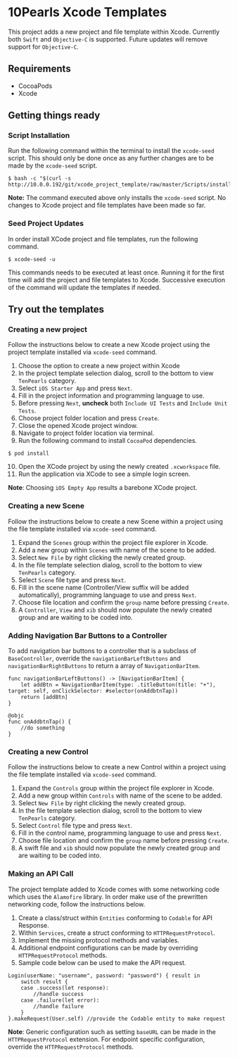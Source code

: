 # 10Pearls Xcode Templates
This project adds a new project and file template within Xcode. Currently both `Swift` and `Objective-C` is supported. Future updates will remove support for `Objective-C`.

## Requirements
- CocoaPods
- Xcode

## Getting things ready

### Script Installation 
Run the following command within the terminal to install the `xcode-seed` script. This should only be done once as any further changes are to be made by the `xcode-seed` script.

```
$ bash -c "$(curl -s http://10.0.0.192/git/xcode_project_template/raw/master/Scripts/install.sh)"
```

**Note:** The command executed above only installs the `xcode-seed` script. No changes to Xcode project and file templates have been made so far.

### Seed Project Updates

In order install XCode project and file templates, run the following command.

```
$ xcode-seed -u
```

This commands needs to be executed at least once. Running it for the first time will add the project and file templates to Xcode. Successive execution of the command will update the templates if needed.

## Try out the templates

### Creating a new project
Follow the instructions below to create a new Xcode project using the project template installed via `xcode-seed` command. 
1. Choose the option to create a new project within Xcode
2. In the project template selection dialog, scroll to the bottom to view `TenPearls` category.
3. Select `iOS Starter App` and press `Next`.
4. Fill in the project information and programming language to use.
5. Before pressing `Next`, **uncheck** both `Include UI Tests` and `Include Unit Tests`.
6. Choose project folder location and press `Create`.
7. Close the opened Xcode project window.
8. Navigate to project folder location via terminal.
9. Run the following command to install `CocoaPod` dependencies.
```
$ pod install
```
10. Open the XCode project by using the newly created `.xcworkspace` file.
11. Run the application via XCode to see a simple login screen.

**Note**: Choosing `iOS Empty App` results a barebone XCode project.

### Creating a new Scene
Follow the instructions below to create a new Scene within a project using the file template installed via `xcode-seed` command. 
1. Expand the `Scenes` group within the project file explorer in Xcode.
2. Add a new group within `Scenes` with name of the scene to be added.
3. Select `New File` by right clicking the newly created group.
4. In the file template selection dialog, scroll to the bottom to view `TenPearls` category.
5. Select `Scene` file type and press `Next`. 
6. Fill in the scene name (Controller/View suffix will be added automatically), programming language to use and press `Next`. 
7. Choose file location and confirm the `group` name before pressing `Create`.
8. A `Controller`, `View` and `xib` should now populate the newly created group and are waiting to be coded into.

### Adding Navigation Bar Buttons to a Controller
To add navigation bar buttons to a controller that is a subclass of `BaseController`, override the `navigationBarLeftButtons` and `navigationBarRightButtons` to return a array of `NavigationBarItem`. 
```
func navigationBarLeftButtons() -> [NavigationBarItem] {
	let addBtn = NavigationBarItem(type: .titleButton(title: "+"), target: self, onClickSelector: #selector(onAddbtnTap))
	return [addBtn]
}

@objc
func onAddbtnTap() {
	//do something
}
```

### Creating a new Control
Follow the instructions below to create a new Control within a project using the file template installed via `xcode-seed` command. 
1. Expand the `Controls` group within the project file explorer in Xcode.
2. Add a new group within `Controls` with name of the scene to be added.
3. Select `New File` by right clicking the newly created group.
4. In the file template selection dialog, scroll to the bottom to view `TenPearls` category.
5. Select `Control` file type and press `Next`. 
6. Fill in the control name, programming language to use and press `Next`. 
7. Choose file location and confirm the `group` name before pressing `Create`.
8. A swift file and `xib` should now populate the newly created group and are waiting to be coded into.

### Making an API Call
The project template added to Xcode comes with some networking code which uses the `Alamofire` library. In order make use of the prewritten networking code, follow the instructions below.
1. Create a class/struct within `Entities` conforming to `Codable` for API Response. 
2. Within `Services`, create a struct conforming to `HTTPRequestProtocol`.
3. Implement the missing protocol methods and variables.
4. Additional endpoint configurations can be made by overriding `HTTPRequestProtocol` methods.
5. Sample code below can be used to make the API request.

```
Login(userName: "username", password: "password") { result in
	switch result {
	case .success(let response):
		//handle success
	case .failure(let error):
		//handle failure
	}
}.makeRequest(User.self) //provide the Codable entity to make request
```

**Note**: Generic configuration such as setting `baseURL` can be made in the `HTTPRequestProtocol` extension. For endpoint specific configuration, override the `HTTPRequestProtocol` methods.